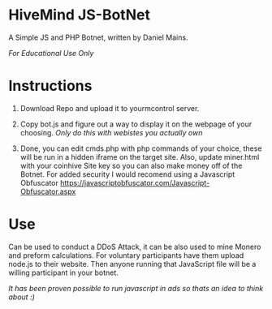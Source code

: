 # HiveMind JS-BotNet
A Simple JS and PHP Botnet, written by Daniel Mains.

*For Educational Use Only*




# Instructions
1. Download Repo and upload it to yourmcontrol server.
2. Copy bot.js and figure out a way to display it on
the webpage of your choosing. 
*Only do this with webistes you actually own*

3. Done, you can edit cmds.php with php commands of your choice, these will be run in a hidden iframe on
the target site. Also, update miner.html with your coinhive Site key so you can also make money off of the 
Botnet. For added security I would recomend using a Javascript Obfuscator
https://javascriptobfuscator.com/Javascript-Obfuscator.aspx

# Use
Can be used to conduct a DDoS Attack, it can be also used to mine Monero and preform calculations.
For voluntary participants have them upload node.js to their website. Then anyone running that JavaScript file will be a willing 
participant in your botnet.


*It has been proven possible to run javascript in ads so thats an idea to think about :)*

